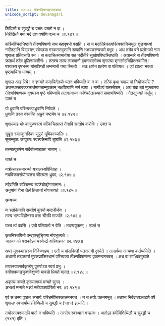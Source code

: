 ```yaml
---
title: ०२-०६ तीक्ष्णविषाणशृगालकथा
unicode_script: devanagari
---
```

शिथिलौ च सुबद्धौ च पततः पततो न वा ।  
निरीक्षितौ मया भद्रे दश वर्षाणि पञ्च च ॥२.१४१॥

कस्मिंश्चिदधिष्ठाने तीक्ष्णविषाणो नाम महावृषभो वसति । स च मदातिरेकात्परित्यक्तनिजयूठः शृङ्गाभ्यां नदीतटानि विदारयन् स्वेच्छया मरकतसदृशानि शष्पाणि भक्षयन्नरण्यचरो बभूव । अथ तत्रैव वने प्रलोभको नाम शृगालः प्रतिवसति स्म । स कदाचित्स्वभार्यया सह नदीतीरे सुखोपविष्टस्तिष्ठति । अत्रान्तरे स तीक्ष्णविषाणो जलार्थं तदेव पुलिनमवतीर्णः । ततश्च तस्य लम्बमानौ वृषणावालोक्य शृगाल्या शृगालोऽभिहितःस्वामिन् ! पश्यास्य वृषभस्य मांसपिण्डौ लम्बमानौ यथा स्थितौ । ततः क्षणेन प्रहरेण वा पतिष्यतः
। एवं ज्ञात्वा भवता पृष्ठयायिना भाव्यम् ।  

शृगाल आह प्रिये ! न ज्ञायते कदाचिदेतयोः पतनं भविष्यति वा न वा । तत्किं वृथा श्रमाय मां नियोजयसि ? अत्रस्थस्तावज्जलार्थमागतान्मूषकान् भक्षयिष्यामि समं त्वया । मार्गोऽयं यतस्तेषाम् । अथ यदा त्वां मुक्त्वास्य तीक्ष्णविषाणस्य वृषभस्य पृष्ठे गमिष्यामि तदागत्यान्यः कश्चिदेतत्स्थानं समाश्रयिष्यति । नैतद्युज्यते कर्तुम् । उक्तं च

यो ध्रुवाणि परित्यज्याध्रुवाणि निषेवते ।  
ध्रुवाणि तस्य नश्यन्ति अध्रुवं नष्टमेव च ॥२.१४२॥

शृगाल्याह भोः कापुरुषस्त्वं यत्किंचित्प्राप्तं तेनापि सन्तोषं करोषि । उक्तं च

सुपूरा स्यात्कुनदिका सुपूरो मूषिकाञ्जलिः ।  
सुसन्तुष्टः कापुरुषः स्वल्पकेनापि तुष्यति ॥२.१४३॥

तस्मात्पुरुषेण सदैवोत्साहवता भाव्यम् ।

उक्तं च

यत्रोत्साहसमारम्भो यत्रालस्यविनिग्रहः ।  
नयविक्रमसंयोगस्तत्र श्रीरचला ध्रुवम् ॥२.१४४॥  

तद्दैवमिति सञ्चिन्त्य त्यजेन्नोद्योगमात्मनः ।  
अनुयोगं विना तैलं तिलानां नोपजायते ॥२.१४५॥

अन्यच्च

यः स्तोकेनापि सन्तोषं कुरुते मन्दधीर्जनः ।  
तस्य भाग्यविहीनस्य दत्ता श्रीरपि मार्ज्यते ॥२.१४६॥

यच्च त्वं वदसि । एतौ पतिष्यतो न वेति । तदप्ययुक्तम् । उक्तं च

कृतनिश्चयिनो वन्द्यास्तुङ्गिमा नोपभुज्यते ।  
चातकः को वराकोऽयं यस्येन्द्रो वारिवाहकः ॥२.१४७॥

अपरं मूषकमांसस्य निर्विण्णाहम् । एतौ च मांसपिण्डौ पतनप्रायौ दृश्येते । तत्सर्वथा नान्यथा कर्तव्यमिति । अथासौ तदाकर्ण्य मूषकप्राप्तिस्थानं परित्यज्य तीक्ष्णविषाणस्य पृष्ठमन्वगच्छत् । अथ वा साध्विदमुच्यते

तावत्स्यात्सर्वकृत्येषु पुरुषोऽत्र स्वयं प्रभुः ।  
स्त्रीवाक्याङ्कुशविक्षुण्णो यावन्नो ध्रियते बलात् ॥२.१४८॥  

अकृत्यं मन्यते कृत्यमगम्यं मन्यते सुगम् ।  
अभक्ष्यं मन्यते भक्ष्यं स्त्रीवाक्यप्रेरितो नरः ॥२.१४९॥

एवं स तस्य पृष्ठतः सभार्यः परिभ्रमंश्चिरकालमनयत् । न च तयोः पतनमभूत् । ततश्च निर्वेदात्पञ्चदशे वर्षे शृगालः स्वभार्यामाहशिथिलौ च सुबद्धौ च (१४१) इत्यादि ।  

तयोस्तत्पश्चादपि पातो न भविष्यति । तत्तदेव स्वस्थानं गच्छावः । अतोऽहं ब्रवीमिशिथिलौ च सुबद्धौ च (१४१) इति ।  
